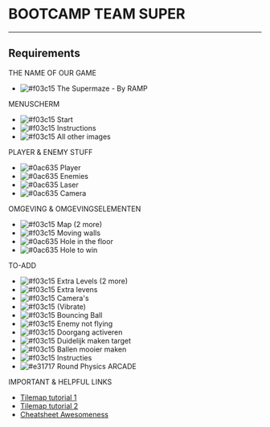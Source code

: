 # BOOTCAMP TEAM SUPER
---
Requirements
---

THE NAME OF OUR GAME
  - ![#f03c15](https://placehold.it/15/0ac635/000000?text=+) The Supermaze - By RAMP

MENUSCHERM
  - ![#f03c15](https://placehold.it/15/0ac635/000000?text=+) Start
  - ![#f03c15](https://placehold.it/15/0ac635/000000?text=+) Instructions
  - ![#f03c15](https://placehold.it/15/0ac635/000000?text=+) All other images

PLAYER & ENEMY STUFF
  - ![#0ac635](https://placehold.it/15/0ac635/000000?text=+) Player
  - ![#0ac635](https://placehold.it/15/0ac635/000000?text=+) Enemies
  - ![#0ac635](https://placehold.it/15/0ac635/000000?text=+) Laser
  - ![#0ac635](https://placehold.it/15/f03c15/000000?text=+) Camera

OMGEVING & OMGEVINGSELEMENTEN
  - ![#f03c15](https://placehold.it/15/f03c15/000000?text=+) Map (2 more)
  - ![#f03c15](https://placehold.it/15/f03c15/000000?text=+) Moving walls
  - ![#0ac635](https://placehold.it/15/0ac635/000000?text=+) Hole in the floor
  - ![#0ac635](https://placehold.it/15/0ac635/000000?text=+) Hole to win


TO-ADD
  - ![#f03c15](https://placehold.it/15/f03c15/000000?text=+) Extra Levels (2 more)
  - ![#f03c15](https://placehold.it/15/f03c15/000000?text=+) Extra levens
  - ![#f03c15](https://placehold.it/15/f03c15/000000?text=+) Camera's
  - ![#f03c15](https://placehold.it/15/f03c15/000000?text=+) (Vibrate)
  - ![#f03c15](https://placehold.it/15/f03c15/000000?text=+) Bouncing Ball
  - ![#f03c15](https://placehold.it/15/f03c15/000000?text=+) Enemy not flying
  - ![#f03c15](https://placehold.it/15/f03c15/000000?text=+) Doorgang activeren
  - ![#f03c15](https://placehold.it/15/0ac635/000000?text=+) Duidelijk maken target
  - ![#f03c15](https://placehold.it/15/0ac635/000000?text=+) Ballen mooier maken
  - ![#f03c15](https://placehold.it/15/0ac635/000000?text=+) Instructies
  - ![#e31717](https://placehold.it/15/e31717/000000?text=+) Round Physics ARCADE

IMPORTANT & HELPFUL LINKS
  - [Tilemap tutorial 1](https://www.youtube.com/watch?v=C2_6lhYjkeE)
  - [Tilemap tutorial 2](https://www.youtube.com/watch?v=8a1uwG-Uefs&t=5s)
  - [Cheatsheet Awesomeness](https://gist.github.com/woubuc/6ef002051aeef453a95b)

<!-- AUDIO - OF STILLE GAME
    - ![#f03c15](https://placehold.it/15/f03c15/000000?text=+) Enemy
    - ![#f03c15](https://placehold.it/15/f03c15/000000?text=+) Laser
    - ![#f03c15](https://placehold.it/15/f03c15/000000?text=+) Camera(Trigger)
    - ![#f03c15](https://placehold.it/15/f03c15/000000?text=+) Player
    - ![#f03c15](https://placehold.it/15/f03c15/000000?text=+) Level Win
    - ![#f03c15](https://placehold.it/15/f03c15/000000?text=+) Level Defeat
    - ![#f03c15](https://placehold.it/15/f03c15/000000?text=+) Hit Sound -->

<!-- ---
Alessandro
--
SuperCool

Pieter
---
SuperMooi

Robbert
---
SuperTof

Maurits
---
SuperLaat -->
